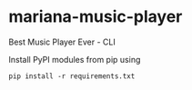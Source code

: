 # mariana-music-player
Best Music Player Ever - CLI

Install PyPI modules from pip using

`pip install -r requirements.txt`
